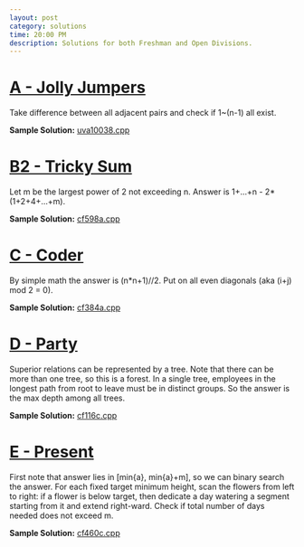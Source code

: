 ```yaml
---
layout: post
category: solutions
time: 20:00 PM
description: Solutions for both Freshman and Open Divisions.
---
```

# **[A - Jolly Jumpers](https://uva.onlinejudge.org/index.php?option=com_onlinejudge&Itemid=8&page=show_problem&problem=979)**

Take difference between all adjacent pairs and check if 1~(n-1) all exist. 

**Sample Solution:** [uva10038.cpp]

# **[B2 - Tricky Sum](http://codeforces.com/problemset/problem/598/A)**

Let m be the largest power of 2 not exceeding n. Answer is 1+...+n - 2*(1+2+4+...+m). 

**Sample Solution:** [cf598a.cpp]

# **[C - Coder](http://codeforces.com/problemset/problem/384/A)**

By simple math the answer is (n*n+1)//2. Put on all even diagonals (aka (i+j) mod 2 = 0). 

**Sample Solution:** [cf384a.cpp]

# **[D - Party](http://codeforces.com/problemset/problem/116/C)**

Superior relations can be represented by a tree. Note that there can be more than one tree, so this is a forest. In a single tree, employees in the longest path from root to leave must be in distinct groups. So the answer is the max depth among all trees. 

**Sample Solution:** [cf116c.cpp]

# **[E - Present](http://codeforces.com/problemset/problem/460/C)**

First note that answer lies in [min{a}, min{a}+m], so we can binary search the answer. For each fixed target minimum height, scan the flowers from left to right: if a flower is below target, then dedicate a day watering a segment starting from it and extend right-ward. Check if total number of days needed does not exceed m. 

**Sample Solution:** [cf460c.cpp]

[uva10038.cpp]: /assets/ipl_solutions/season3/contest2/uva10038.cpp
[cf598a.cpp]: /assets/ipl_solutions/season3/contest2/cf598a.cpp
[cf384a.cpp]: /assets/ipl_solutions/season3/contest2/cf384a.cpp
[cf116c.cpp]: /assets/ipl_solutions/season3/contest2/cf116c.cpp
[cf460c.cpp]: /assets/ipl_solutions/season3/contest2/cf460c.cpp
